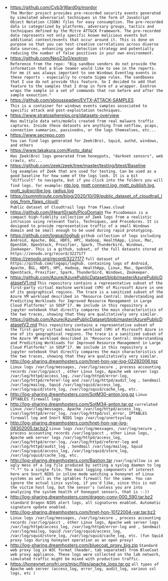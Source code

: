 * https://github.com/Cyb3rWard0g/mordor  
`The Mordor project provides pre-recorded security events generated by simulated adversarial techniques in the form of JavaScript Object Notation (JSON) files for easy consumption. The pre-recorded data is categorized by platforms, adversary groups, tactics and techniques defined by the Mitre ATT&CK Framework. The pre-recorded data represents not only specific known malicious events but additional context/events that occur around it. This is done on purpose so that you can test creative correlations across diverse data sources, enhancing your detection strategy and potentially reducing the number of false positives in your own environment.`
* https://github.com/Neo23x0/exotron  
`
Reference from the repo: "Big sandbox vendors do not provide the information that a blue teamer would like to see in the reports. For me it was always important to see Windows Eventlog events in these reports - especially to create Sigma rules. The sandboxes that I use do not provide this feature. So I decided to add that feature to the samples that I drop in form of a wrapper.
Exotron wraps the sample in a set of commands that run before and after the sample exeuction."
`
* https://github.com/sbousseaden/EVTX-ATTACK-SAMPLES  
`This is a container for windows events samples associated to specific attack and post-exploitation techniques.`
* https://www.stratosphereips.org/datasets-overview  
`Has multiple data sets/models created from real malware traffic captures. Inside these datasets are anything from netflow, pcaps, connection summaries, passivedns, or the logs themselves, etc...`
* https://www.secrepo.com  
`You can find logs generated for Zeek(Bro), Squid, authd, windows, and others`
* https://www.takakura.com/Kyoto_data/  
`Has Zeek(Bro) logs generated from honeypots, "darknet sensors", web crawls, etc...`
* https://github.com/zeek/zeek/tree/master/testing/btest/Baseline  
`log examples of Zeek that are used for testing. Can be used as a good baseline for how some of the logs look. It is a bit "difficult" to navigate, but if you click into the folders you will find logs.
for example:` [ntp.log](https://github.com/zeek/zeek/tree/master/testing/btest/Baseline/scripts.base.protocols.ntp.ntp),  [mqtt connect.log, mqtt_publish.log, mqtt_subscribe.log](https://github.com/zeek/zeek/tree/master/testing/btest/Baseline/scripts.base.protocols.mqtt.mqtt), [radius.log](https://github.com/zeek/zeek/tree/master/testing/btest/Baseline/scripts.base.protocols.radius.auth)
* https://summitroute.com/blog/2020/10/09/public_dataset_of_cloudtrail_logs_from_flaws_cloud/  
`Public dataset of Cloudtrail logs from flaws.cloud`
* https://github.com/iHeartGraph/PicoDomain
`The PicoDomain is a compact high-fidelity collection of Zeek logs from a realistic intrusion using relevant Tools, Techniques, and Procedures. It is designed to provide representative traffic of a small Windows domain and be small enough to be used during rapid prototyping.`
* https://github.com/logpai/loghub
`github collection of logs including Android, Apache, BGL, HDFS, HPC, Hadoop, HealthApp, Linux, Mac, OpenSSH, OpenStack, Proxifier, Spark, Thunderbird, Windows, Zookeeper.
This is a github, subset, of the full datasets stored at https://zenodo.org/record/3227177`
* https://zenodo.org/record/3227177
`full dataset of https://github.com/logapi/loghub. containing logs of Android, Apache, BGL, HDFS, HPC, Hadoop, HealthApp, Linux, Mac, OpenSSH, OpenStack, Proxifier, Spark, Thunderbird, Windows, Zookeeper.`
* https://github.com/Azure/AzurePublicDataset/blob/master/AzurePublicDatasetV1.md
`This repository contains a representative subset of the first-party virtual machine workload (VM) of Microsoft Azure in one of its geographical regions. The trace is a sanitized subset of the Azure VM workload described in "Resource Central: Understanding and Predicting Workloads for Improved Resource Management in Large Cloud Platforms" in SOSP’17. We include in this repository a jupyter notebook that directly compares the main characteristics of the two traces, showing that they are qualitatively very similar.`
* https://github.com/Azure/AzurePublicDataset/blob/master/AzurePublicDatasetV2.md
`This repository contains a representative subset of the first-party virtual machine workload (VM) of Microsoft Azure in one of its geographical regions. The trace is a sanitized subset of the Azure VM workload described in "Resource Central: Understanding and Predicting Workloads for Improved Resource Management in Large Cloud Platforms" in SOSP’17. We include in this repository a jupyter notebook that directly compares the main characteristics of the two traces, showing that they are qualitatively very similar.`
* http://log-sharing.dreamhosters.com/hnet-hon-var-log-02282006.tgz
`Linux logs /var/log/messages, /var/log/secure , process accounting records /var/log/pacct , other Linux logs, Apache web server logs /var/log/httpd/access_log, /var/log/httpd/error-log, /var/log/httpd/referer-log and /var/log/httpd/audit_log , Sendmail /var/log/mailog, Squid /var/log/squid/access_log, /var/log/squid/store_log, /var/log/squid/cache_log, etc.`
* http://log-sharing.dreamhosters.com/SotM30-anton.log.gz
`Linux IPTABLES firewall logs`
* http://log-sharing.dreamhosters.com/SotM34-anton.tar.gz
`correlated Linux /var/log/messages, Apache /var/log/httpd/access_log, /var/log/httpd/error_log, /var/log/httpd/ssl_error, IPTABLES firewall log and Snort NIDS logs /var/log/snortsyslog`
* http://log-sharing.dreamhosters.com/hnet-hon-var-log-08302005.tar.bz2
`Linux logs /var/log/messages, /var/log/secure , process accounting records /var/log/pacct , other Linux logs, Apache web server logs /var/log/httpd/access_log, /var/log/httpd/error-log, /var/log/httpd/referer-log and /var/log/httpd/audit_log , Sendmail /var/log/mailog, Squid /var/log/squid/access_log, /var/log/squid/store_log, /var/log/squid/cache_log, etc.`
* http://log-sharing.dreamhosters.com/Bastion.tar
`/var/log/allow is an ugly mess of a log file produced by setting a syslog daemon to log "*.*" to a single file. The main logging components of interest here are Snort NIDS in inline mode watching a honeynet of Linux systems as well as the iptables firewall for the same. You can ignore the actual Linix syslog, if you'd like, since this is not the victim host log, but the sensor's (unless you are into analyzing the system health of honeypot sensors, that is :-))`
* http://log-sharing.dreamhosters.com/dragon-conv-000_590.tar.bz2
`standard Dragon NIDS alert logs, all signatures enabled. Automatic signature update enabled.`
* http://log-sharing.dreamhosters.com/hnet-hon-10122004-var.tar.bz2
`Linux logs /var/log/messages, /var/log/secure , process accounting records /var/log/pacct , other Linux logs, Apache web server logs /var/log/httpd/access_log, /var/log/httpd/error-log and , Sendmail /var/log/mailog, Squid /var/log/squid/access_log, /var/log/squid/store_log, /var/log/squid/cache_log, etc. (fun Squid proxy logs during honeynet operation as an open proxy)`
* http://log-sharing.dreamhosters.com/bluecoat_proxy_big.zip
`Standard web proxy log in W3C format (header, tab separated) from BlueCoat web proxy appliance. These logs were collected on the lab network, simulated traffic might be mixed with production traffic.` 
* https://honeynet.onofri.org/misc/files/apache_logs.tar.gz
`all types of Apache web server (access_log, error_log, audit_log, various ssl logs, etc )`